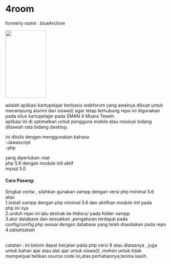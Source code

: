 # 4room
formerly name : blueArchive <br>

<img src="pratayang.jpg" width="127" height="211">

adalah aplikasi kartupelajar berbasis webforum yang awalnya dibuat untuk menampung alumni dan siswa(i) agar tetap terhubung
repo ini digunakan pada situs kartupelajar pada SMAN 4 Muara Teweh.<br>
aplikasi ini di optimalkan untuk pengguna mobile atau resolusi bidang dibawah rata bidang desktop.

ini ditulis dengan menggunakan bahasa<br> 
-Jawascript<br>
-php<br>

yang diperlukan:
niat<br>
php 5.6 dengan module intl aktif<br>
mysql 5.0<br>

<h4>Cara Pasang:</h4>

Singkat cerita , silahkan gunakan xampp dengan versi php minimal 5.6<br>
atau<br>
1.install xampp dengan php minimal 5.6 dan aktifkan module intl pada php.ini nya<br>
2.unduh repo ini lalu ekstrak ke htdocs/ pada folder xampp<br>
3.atur database dan sesuaikan ,pengaturan terdapat pada config/config.php sesuai dengan database yang telah disediakan pada repo<br>
4.satsetsatset

<br>
catatan : ini belum dapat berjalan pada php versi 8 atau diatasnya , juga untuk bahan ajar atau alat ajar untuk siswa(i) ,mohon untuk tidak memperjual belikan source code ini,atas perhatiannya,terima kasih.
